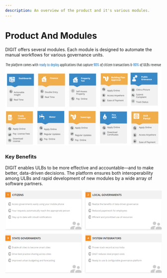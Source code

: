 ```yaml
---
description: An overview of the product and it's various modules.
---
```


# Product And Modules

DIGIT offers several modules. Each module is designed to automate the manual workflows for various governance units.

![](../.gitbook/assets/image%20%2879%29.png)

### Key Benefits

DIGIT enables ULBs to be more effective and accountable—and to make better, data-driven decisions. The platform ensures both interoperability among ULBs and rapid development of new modules by a wide array of software partners.

![](../.gitbook/assets/digit-_-indias-largest-open-source-platform-for-e.png)


